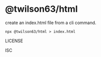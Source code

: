 # @twilson63/html

create an index.html file from a cli command. 

```
npx @twilson63/html > index.html
```

LICENSE

ISC

